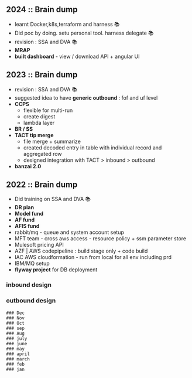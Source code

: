 ## 2024 :: Brain dump
- learnt Docker,k8s,terraform and harness 📚
- Did poc by doing. setu personal tool. harness delegate 📚
- revision : SSA and DVA 📚
- **MRAP** 
- **built dashboard** - view / download  API + angular UI

## 2023 :: Brain dump
- revision : SSA and DVA 📚
- suggested idea to have **generic outbound** : fof and uf level
- **CCPS** 
     - flexible for multi-run 
     - create digest
     - lambda layer
- **BR / SS**
- **TACT tip merge**
    - file merge + summarize
    - created decoded entry in table with individual record and aggregated row
    - designed integration with TACT > inbound > outbound
- **banzai 2.0** 
 
## 2022 :: Brain dump
- Did training on SSA and DVA 📚
- **DR plan**
- **Model fund**
- **AF fund**
- **AFIS fund**
- rabbit/mq - queue and system account setup
- MFT team - cross aws access - resource policy + ssm parameter store
- Mulesoft pricing API
- AZF | AWS codepipeline : build stage only + code build 
- IAC AWS cloudformation - run from local for all env including prd
- IBM/MQ setup
- **flyway project** for DB deployment

### inbound design
### outbound design

```
### Dec
### Nov
### Oct
### sep
### Aug
### july
### june
### may
### april
### march
### feb
### jan
```


